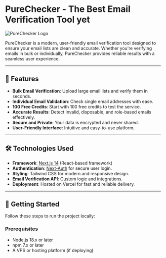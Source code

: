 # PureChecker - The Best Email Verification Tool yet

![PureChecker Logo](public/logo.png)

PureChecker is a modern, user-friendly email verification tool designed to ensure your email lists are clean and accurate. Whether you're verifying emails in bulk or individually, PureChecker provides reliable results with a seamless user experience.

---

## 🌟 Features

- **Bulk Email Verification**: Upload large email lists and verify them in seconds.
- **Individual Email Validation**: Check single email addresses with ease.
- **100 Free Credits**: Start with 100 free credits to test the service.
- **Accurate Results**: Detect invalid, disposable, and role-based emails effectively.
- **Secure and Private**: Your data is encrypted and never shared.
- **User-Friendly Interface**: Intuitive and easy-to-use platform.

---

## 🛠️ Technologies Used

- **Framework**: [Next.js 14](https://nextjs.org/) (React-based framework)
- **Authentication**: [Next-Auth](https://next-auth.js.org/) for secure user login.
- **Styling**: Tailwind CSS for modern and responsive design.
- **Email Verification API**: Custom logic and integrations.
- **Deployment**: Hosted on Vercel for fast and reliable delivery.

---

## 🚀 Getting Started

Follow these steps to run the project locally:

### Prerequisites
- Node.js 18.x or later
- npm 7.x or later
- A VPS or hosting platform (if deploying)

